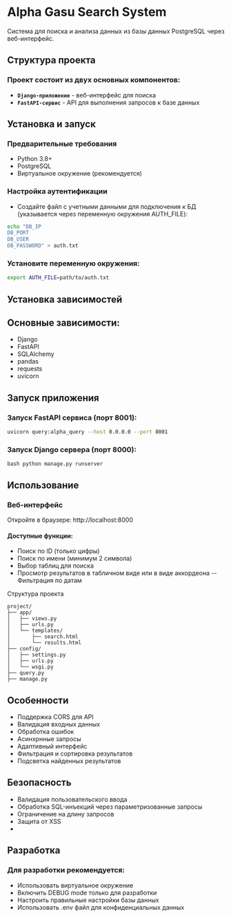 # Alpha Gasu Search System
Система для поиска и анализа данных из базы данных PostgreSQL через веб-интерфейс.

## Структура проекта
### Проект состоит из двух основных компонентов:
- **`Django-приложение`** - веб-интерфейс для поиска
- **`FastAPI-сервис`** - API для выполнения запросов к базе данных

## Установка и запуск
### Предварительные требования
- Python 3.8+
- PostgreSQL
- Виртуальное окружение (рекомендуется)

### Настройка аутентификации
- Создайте файл с учетными данными для подключения к БД (указывается через переменную окружения AUTH_FILE):

```bash
echo "DB_IP
DB_PORT
DB_USER
DB_PASSWORD" > auth.txt
```
### Установите переменную окружения:

```bash
export AUTH_FILE=path/to/auth.txt
```
## Установка зависимостей

## Основные зависимости:
- Django
- FastAPI
- SQLAlchemy
- pandas
- requests
- uvicorn

## Запуск приложения
### Запуск FastAPI сервиса (порт 8001):

```bash
uvicorn query:alpha_query --host 0.0.0.0 --port 8001
```
### Запуск Django сервера (порт 8000):

``bash
python manage.py runserver
``
## Использование
### Веб-интерфейс
Откройте в браузере: http://localhost:8000

#### Доступные функции:
- Поиск по ID (только цифры)
- Поиск по имени (минимум 2 символа)
- Выбор таблиц для поиска
- Просмотр результатов в табличном виде или в виде аккордеона
-- Фильтрация по датам

Структура проекта
```text
project/
├── app/
│   ├── views.py          
│   ├── urls.py          
│   └── templates/
│       ├── search.html   
│       └── results.html  
├── config/
│   ├── settings.py      
│   ├── urls.py         
│   └── wsgi.py          
├── query.py            
├── manage.py         
```

## Особенности
- Поддержка CORS для API
- Валидация входных данных
- Обработка ошибок
- Асинхрнные запросы
- Адаптивный интерфейс
- Фильтрация и сортировка результатов
- Подсветка найденных результатов

## Безопасность
- Валидация пользовательского ввода
- Обработка SQL-инъекций через параметризованные запросы
- Ограничение на длину запросов
- Защита от XSS
- 
## Разработка
### Для разработки рекомендуется:
- Использовать виртуальное окружение
- Включить DEBUG mode только для разработки
- Настроить правильные настройки базы данных
- Использовать .env файл для конфиденциальных данных
